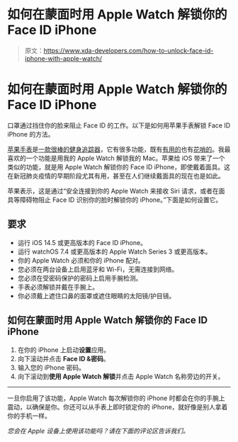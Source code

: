 # 如何在蒙面时用 Apple Watch 解锁你的 Face ID iPhone

> 原文：<https://www.xda-developers.com/how-to-unlock-face-id-iphone-with-apple-watch/>

# 如何在蒙面时用 Apple Watch 解锁你的 Face ID iPhone

口罩通过挡住你的脸来阻止 Face ID 的工作。以下是如何用苹果手表解锁 Face ID iPhone 的方法。

[苹果手表](http://xda-developers.com/apple-watch-7)是[一款很棒的健身追踪器](https://www.xda-developers.com/apple-watch-series-7-fitness/)，它有很多功能，既有[有用的](https://www.xda-developers.com/how-to-manually-add-vaccination-certificate-apple-wallet/)也有[花哨的](https://www.xda-developers.com/apple-watch-7-disappointing-software-exclusivity/)。我最喜欢的一个功能是用我的 Apple Watch 解锁我的 Mac。苹果给 iOS 带来了一个类似的功能，就是用 Apple Watch 解锁你的 Face ID iPhone，即使戴着面具。这在新冠肺炎疫情的早期阶段尤其有用，甚至在人们继续戴面具的现在也是如此。

苹果表示，这是通过“安全连接到你的 Apple Watch 来接收 Siri 请求，或者在面具等障碍物阻止 Face ID 识别你的脸时解锁你的 iPhone。”下面是如何设置它。

## 要求

*   运行 iOS 14.5 或更高版本的 Face ID iPhone。
*   运行 watchOS 7.4 或更高版本的 Apple Watch Series 3 或更高版本。
*   你的 Apple Watch 必须和你的 iPhone 配对。
*   您必须在两台设备上启用蓝牙和 Wi-Fi，无需连接到网络。
*   您必须在受密码保护的密码上启用手腕检测。
*   手表必须解锁并戴在手腕上。
*   你必须戴上遮住口鼻的面罩或遮住眼睛的太阳镜/护目镜。

## 如何在蒙面时用 Apple Watch 解锁你的 Face ID iPhone

1.  在你的 iPhone 上启动**设置**应用。
2.  向下滚动并点击 **Face ID &密码**。
3.  输入您的 iPhone 密码。
4.  向下滚动到**使用 Apple Watch 解锁**并点击 Apple Watch 名称旁边的开关。

* * *

一旦你启用了该功能，Apple Watch 每次解锁你的 iPhone 时都会在你的手腕上震动，以确保是你。你还可以从手表上即时锁定你的 iPhone，就好像是别人拿着你的手机一样。

*您会在 Apple 设备上使用该功能吗？请在下面的评论区告诉我们。*